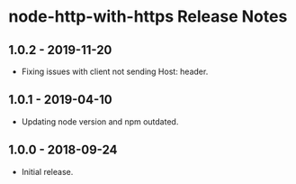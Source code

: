 # node-http-with-https Release Notes

## 1.0.2 - 2019-11-20

- Fixing issues with client not sending Host: header.

## 1.0.1 - 2019-04-10

- Updating node version and npm outdated.

## 1.0.0 - 2018-09-24

- Initial release.

